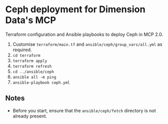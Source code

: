 # Ceph deployment for Dimension Data's MCP

Terraform configuration and Ansible playbooks to deploy Ceph in MCP 2.0.

1. Customise `terraform/main.tf` and `ansible/ceph/group_vars/all.yml` as required.
2. `cd terraform`
3. `terraform apply`
4. `terraform refresh`
5. `cd ../ansible/ceph`
6. `ansible all -m ping`
7. `ansible-playbook ceph.yml`

## Notes

* Before you start, ensure that the `ansible/ceph/fetch` directory is not already present.
